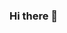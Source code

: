 ### Hi there 👋

<!--
**Jesse-A-king/Jesse-A-king** is a ✨ _special_ ✨ repository because its `README.md` (this file) appears on your GitHub profile.

Here are some ideas to get you started:

- 🔭 I’m currently working on learning R and continuing understanding python and Postgres, specifically for a GIS environemnt.
- 🌱 I’m currently learning R and hope to learn more arcpy, or PyQGIS
- 👯 I’m looking to collaborate on Critical GIS projects. 
- 🤔 I’m looking for help with implimenting R into a QIS environment. I know RShiny is going to be great, but I am not quite there yet. 
- 💬 Ask me about Lots of things, but primarily GIS, I will try to answer any question though as I enjoy learning about everything. 
- 📫 How to reach me: Email Jesse.alexander.king@gmail.com
- 😄 Pronouns: He/Him/His
- ⚡ Fun fact: I used to compete in Cyclocross bicylce racing on my unicycle.  I would always get last because 1 wheel was way slower than 2.
-->
